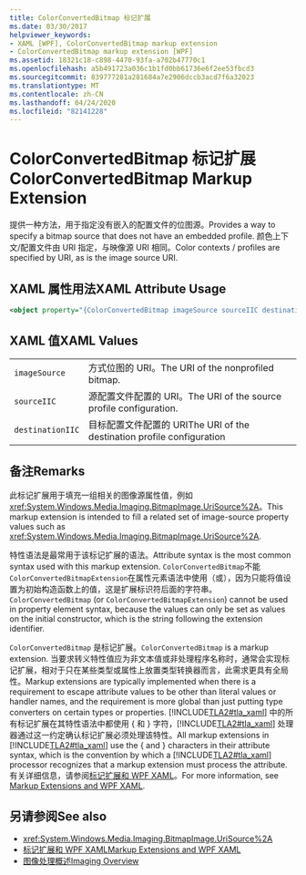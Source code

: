 ```yaml
---
title: ColorConvertedBitmap 标记扩展
ms.date: 03/30/2017
helpviewer_keywords:
- XAML [WPF], ColorConvertedBitmap markup extension
- ColorConvertedBitmap markup extension [WPF]
ms.assetid: 18321c18-c898-4470-93fa-a702b47770c1
ms.openlocfilehash: a5b491723a036c1b1fd0bb61736e6f2ee53fbcd3
ms.sourcegitcommit: 839777281a281684a7e2906dccb3acd7f6a32023
ms.translationtype: MT
ms.contentlocale: zh-CN
ms.lasthandoff: 04/24/2020
ms.locfileid: "82141228"
---
```

# <a name="colorconvertedbitmap-markup-extension"></a><span data-ttu-id="dd309-102">ColorConvertedBitmap 标记扩展</span><span class="sxs-lookup"><span data-stu-id="dd309-102">ColorConvertedBitmap Markup Extension</span></span>
<span data-ttu-id="dd309-103">提供一种方法，用于指定没有嵌入的配置文件的位图源。</span><span class="sxs-lookup"><span data-stu-id="dd309-103">Provides a way to specify a bitmap source that does not have an embedded profile.</span></span> <span data-ttu-id="dd309-104">颜色上下文/配置文件由 URI 指定，与映像源 URI 相同。</span><span class="sxs-lookup"><span data-stu-id="dd309-104">Color contexts / profiles are specified by URI, as is the image source URI.</span></span>  
  
## <a name="xaml-attribute-usage"></a><span data-ttu-id="dd309-105">XAML 属性用法</span><span class="sxs-lookup"><span data-stu-id="dd309-105">XAML Attribute Usage</span></span>  
  
```xml  
<object property="{ColorConvertedBitmap imageSource sourceIIC destinationIIC}" ... />
```  
  
## <a name="xaml-values"></a><span data-ttu-id="dd309-106">XAML 值</span><span class="sxs-lookup"><span data-stu-id="dd309-106">XAML Values</span></span>  
  
|||  
|-|-|  
|`imageSource`|<span data-ttu-id="dd309-107">方式位图的 URI。</span><span class="sxs-lookup"><span data-stu-id="dd309-107">The URI of the nonprofiled bitmap.</span></span>|  
|`sourceIIC`|<span data-ttu-id="dd309-108">源配置文件配置的 URI。</span><span class="sxs-lookup"><span data-stu-id="dd309-108">The URI of the source profile configuration.</span></span>|  
|`destinationIIC`|<span data-ttu-id="dd309-109">目标配置文件配置的 URI</span><span class="sxs-lookup"><span data-stu-id="dd309-109">The URI of the destination profile configuration</span></span>|  
  
## <a name="remarks"></a><span data-ttu-id="dd309-110">备注</span><span class="sxs-lookup"><span data-stu-id="dd309-110">Remarks</span></span>  
 <span data-ttu-id="dd309-111">此标记扩展用于填充一组相关的图像源属性值，例如<xref:System.Windows.Media.Imaging.BitmapImage.UriSource%2A>。</span><span class="sxs-lookup"><span data-stu-id="dd309-111">This markup extension is intended to fill a related set of image-source property values such as <xref:System.Windows.Media.Imaging.BitmapImage.UriSource%2A>.</span></span>  
  
 <span data-ttu-id="dd309-112">特性语法是最常用于该标记扩展的语法。</span><span class="sxs-lookup"><span data-stu-id="dd309-112">Attribute syntax is the most common syntax used with this markup extension.</span></span> <span data-ttu-id="dd309-113">`ColorConvertedBitmap`不能`ColorConvertedBitmapExtension`在属性元素语法中使用（或），因为只能将值设置为初始构造函数上的值，这是扩展标识符后面的字符串。</span><span class="sxs-lookup"><span data-stu-id="dd309-113">`ColorConvertedBitmap` (or `ColorConvertedBitmapExtension`) cannot be used in property element syntax, because the values can only be set as values on the initial constructor, which is the string following the extension identifier.</span></span>  
  
 <span data-ttu-id="dd309-114">`ColorConvertedBitmap` 是标记扩展。</span><span class="sxs-lookup"><span data-stu-id="dd309-114">`ColorConvertedBitmap` is a markup extension.</span></span> <span data-ttu-id="dd309-115">当要求转义特性值应为非文本值或非处理程序名称时，通常会实现标记扩展，相对于只在某些类型或属性上放置类型转换器而言，此需求更具有全局性。</span><span class="sxs-lookup"><span data-stu-id="dd309-115">Markup extensions are typically implemented when there is a requirement to escape attribute values to be other than literal values or handler names, and the requirement is more global than just putting type converters on certain types or properties.</span></span> <span data-ttu-id="dd309-116">[!INCLUDE[TLA2#tla_xaml](../../../../includes/tla2sharptla-xaml-md.md)] 中的所有标记扩展在其特性语法中都使用 { 和 } 字符，[!INCLUDE[TLA2#tla_xaml](../../../../includes/tla2sharptla-xaml-md.md)] 处理器通过这一约定确认标记扩展必须处理该特性。</span><span class="sxs-lookup"><span data-stu-id="dd309-116">All markup extensions in [!INCLUDE[TLA2#tla_xaml](../../../../includes/tla2sharptla-xaml-md.md)] use the { and } characters in their attribute syntax, which is the convention by which a [!INCLUDE[TLA2#tla_xaml](../../../../includes/tla2sharptla-xaml-md.md)] processor recognizes that a markup extension must process the attribute.</span></span> <span data-ttu-id="dd309-117">有关详细信息，请参阅[标记扩展和 WPF XAML](markup-extensions-and-wpf-xaml.md)。</span><span class="sxs-lookup"><span data-stu-id="dd309-117">For more information, see [Markup Extensions and WPF XAML](markup-extensions-and-wpf-xaml.md).</span></span>  
  
## <a name="see-also"></a><span data-ttu-id="dd309-118">另请参阅</span><span class="sxs-lookup"><span data-stu-id="dd309-118">See also</span></span>

- <xref:System.Windows.Media.Imaging.BitmapImage.UriSource%2A>
- [<span data-ttu-id="dd309-119">标记扩展和 WPF XAML</span><span class="sxs-lookup"><span data-stu-id="dd309-119">Markup Extensions and WPF XAML</span></span>](markup-extensions-and-wpf-xaml.md)
- [<span data-ttu-id="dd309-120">图像处理概述</span><span class="sxs-lookup"><span data-stu-id="dd309-120">Imaging Overview</span></span>](../graphics-multimedia/imaging-overview.md)
